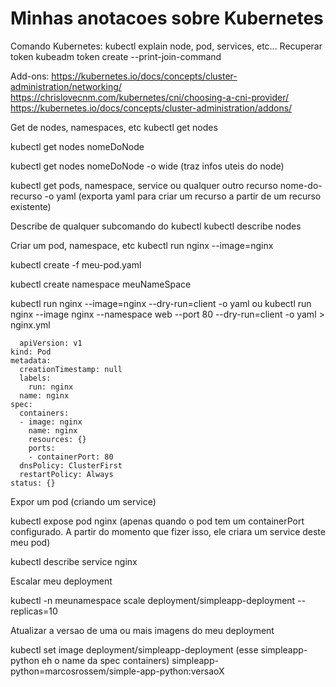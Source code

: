# Minhas anotacoes sobre Kubernetes
Comando Kubernetes:
kubectl explain node, pod, services, etc...
Recuperar token
  kubeadm token create --print-join-command

Add-ons:
https://kubernetes.io/docs/concepts/cluster-administration/networking/
https://chrislovecnm.com/kubernetes/cni/choosing-a-cni-provider/
https://kubernetes.io/docs/concepts/cluster-administration/addons/

Get de nodes, namespaces, etc
  kubectl get nodes
  
  kubectl get nodes nomeDoNode

  kubectl get nodes nomeDoNode -o wide (traz infos uteis do node)
  
  kubectl get pods, namespace, service ou qualquer outro recurso nome-do-recurso -o yaml (exporta yaml para criar um recurso a partir de um recurso existente)


Describe de qualquer subcomando do kubectl
  kubectl describe nodes

Criar um pod, namespace, etc
  kubectl run nginx --image=nginx
  
  kubectl create -f meu-pod.yaml

  kubectl create namespace meuNameSpace

  kubectl run nginx --image=nginx --dry-run=client -o yaml ou kubectl run nginx --image nginx --namespace web --port 80 --dry-run=client -o  yaml  > nginx.yml

	  apiVersion: v1
	kind: Pod
	metadata:
	  creationTimestamp: null
	  labels:
	    run: nginx
	  name: nginx
	spec:
	  containers:
	  - image: nginx
	    name: nginx
	    resources: {}
	    ports:
	    - containerPort: 80
	  dnsPolicy: ClusterFirst
	  restartPolicy: Always
	status: {}

Expor um pod (criando um service)
  
  kubectl expose pod nginx (apenas quando o pod tem um containerPort configurado. A  partir do momento que fizer isso, ele criara um service deste meu pod)

  kubectl describe service nginx

Escalar meu deployment
  
  kubectl -n meunamespace scale deployment/simpleapp-deployment --replicas=10

Atualizar a versao  de uma ou mais imagens do meu deployment
  
  kubectl set image deployment/simpleapp-deployment (esse simpleapp-python eh o name da spec containers) simpleapp-python=marcosrossem/simple-app-python:versaoX
